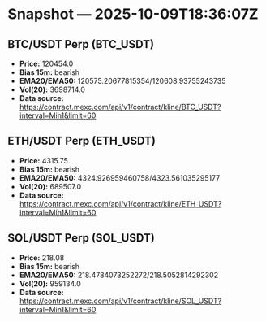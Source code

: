 # Snapshot — 2025-10-09T18:36:07Z

## BTC/USDT Perp (BTC_USDT)
- **Price:** 120454.0
- **Bias 15m:** bearish
- **EMA20/EMA50:** 120575.20677815354/120608.93755243735
- **Vol(20):** 3698714.0
- **Data source:** https://contract.mexc.com/api/v1/contract/kline/BTC_USDT?interval=Min1&limit=60

## ETH/USDT Perp (ETH_USDT)
- **Price:** 4315.75
- **Bias 15m:** bearish
- **EMA20/EMA50:** 4324.926959460758/4323.561035295177
- **Vol(20):** 689507.0
- **Data source:** https://contract.mexc.com/api/v1/contract/kline/ETH_USDT?interval=Min1&limit=60

## SOL/USDT Perp (SOL_USDT)
- **Price:** 218.08
- **Bias 15m:** bearish
- **EMA20/EMA50:** 218.4784073252272/218.5052814292302
- **Vol(20):** 959134.0
- **Data source:** https://contract.mexc.com/api/v1/contract/kline/SOL_USDT?interval=Min1&limit=60
